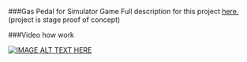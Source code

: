 ###Gas Pedal for Simulator Game
Full description for this project <a href="https://www.hackster.io/gawad/gas-pedal-for-simulator-game-fb73c7">here.</a>
(project is stage proof of concept)

###Video how work 

[![IMAGE ALT TEXT HERE](https://img.youtube.com/vi/YOUTUBE_VIDEO_ID_HERE/0.jpg)](https://www.youtube.com/watch?v=fMUShuY1qa4)

